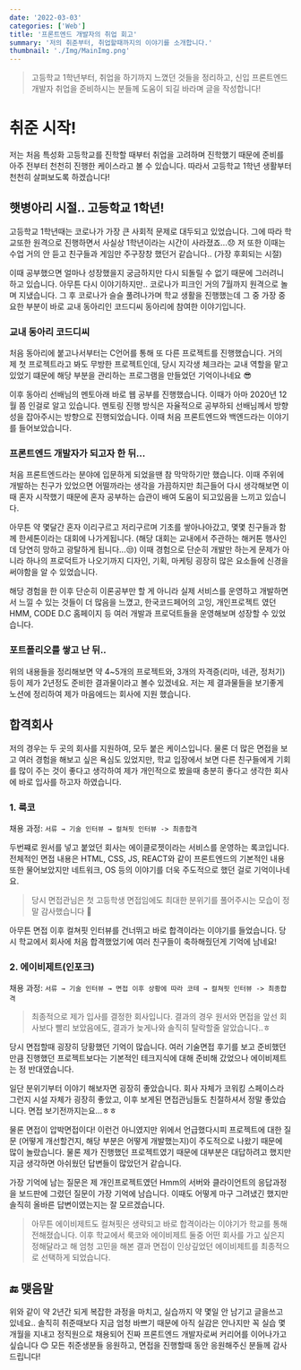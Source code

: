 ```yaml
---
date: '2022-03-03'
categories: ['Web']
title: '프론트엔드 개발자의 취업 회고'
summary: '저의 취준부터, 취업할때까지의 이야기를 소개합니다.'
thumbnail: './Img/MainImg.png'
---
```


> 고등학교 1학년부터, 취업을 하기까지 느꼈던 것들을 정리하고, 신입 프론트엔드 개발자 취업을 준비하시는 분들께 도움이 되길 바라며 글을 작성합니다!

# 취준 시작!

저는 처음 특성화 고등학교를 진학할 때부터 취업을 고려하며 진학했기 때문에 준비를 아주 전부터 천천히 진행한 케이스라고 볼 수 있습니다. 따라서 고등학교 1학년 생활부터 천천히 살펴보도록 하겠습니다!

## 햇병아리 시절.. 고등학교 1학년!

고등학교 1학년때는 코로나가 가장 큰 사회적 문제로 대두되고 있었습니다. 그에 따라 학교또한 원격으로 진행하면서 사실상 1학년이라는 시간이 사라졌죠...😞 저 또한 이때는 수업 거의 안 듣고 친구들과 게임만 주구장창 했던거 같습니다.. (가장 후회되는 시절)

이때 공부했으면 얼마나 성장했을지 궁금하지만 다시 되돌릴 수 없기 때문에 그러려니 하고 있습니다. 아무튼 다시 이야기하지만.. 코로나가 피크인 거의 7월까지 원격으로 놀며 지냈습니다. 그 후 코로나가 슬슬 풀려나가며 학교 생활을 진행했는데 그 중 가장 중요한 부분이 바로 교내 동아리인 코드디씨 동아리에 참여한 이야기입니다.

### 교내 동아리 코드디씨

처음 동아리에 붙고나서부터는 C언어를 통해 또 다른 프로젝트를 진행했습니다. 거의 제 첫 프로젝트라고 봐도 무방한 프로젝트인데, 당시 지각생 체크라는 교내 역할을 맡고 있었기 떄문에 해당 부분을 관리하는 프로그램을 만들었던 기억이나네요 😎

이후 동아리 선배님의 멘토아래 바로 웹 공부를 진행했습니다. 이때가 아마 2020년 12월 쯤 인걸로 알고 있습니다. 멘토링 진행 방식은 자율적으로 공부하되 선배님께서 방향성을 잡아주시는 방향으로 진행되었습니다. 이때 처음 프론트엔드와 백엔드라는 이야기를 들어보았습니다.

### 프론트엔드 개발자가 되고자 한 뒤...

처음 프론트엔드라는 분야에 입문하게 되었을땐 참 막막하기만 했습니다. 이때 주위에 개발하는 친구가 있었으면 어떨까라는 생각을 가끔하지만 최근들어 다시 생각해보면 이때 혼자 시작했기 때문에 혼자 공부하는 습관이 배여 도움이 되고있음을 느끼고 있습니다.

아무튼 약 몇달간 혼자 이리구르고 저리구르며 기초를 쌓아나아갔고, 몇몇 친구들과 함께 한세톤이라는 대회에 나가게됩니다. (해당 대회는 교내에서 주관하는 해커톤 행사인데 당연히 망하고 광탈하게 됩니다...😒) 이때 경험으로 단순히 개발만 하는게 문제가 아니라 하나의 프로덕트가 나오기까지 디자인, 기획, 마케팅 굉장히 많은 요소들에 신경을 써야함을 알 수 있었습니다.

해당 경험을 한 이후 단순히 이론공부만 할 게 아니라 실제 서비스를 운영하고 개발하면서 느낄 수 있는 것들이 더 많음을 느꼈고, 한국코드페어의 고잉, 개인프로젝트 였던 HMM, CODE D.C 홈페이지 등 여러 개발과 프로덕트들을 운영해보며 성장할 수 있었습니다.

### 포트폴리오를 쌓고 난 뒤..

위의 내용들을 정리해보면 약 4~5개의 프로젝트와, 3개의 자격증(리마, 네관, 정처기)등이 제가 2년정도 준비한 결과물이라고 볼수 있겠네요. 저는 제 결과물들을 보기좋게 노션에 정리하여 제가 마음에드는 회사에 지원 했습니다.

## 합격회사

저의 경우는 두 곳의 회사를 지원하여, 모두 붙은 케이스입니다. 물론 더 많은 면접을 보고 여러 경험을 해보고 싶은 욕심도 있었지만, 학교 입장에서 보면 다른 친구들에게 기회를 많이 주는 것이 좋다고 생각하여 제가 개인적으로 봤을때 충분히 좋다고 생각한 회사에 바로 입사를 하고자 하였습니다.

### 1. 룩코

채용 과정: `서류 → 기술 인터뷰 → 컬쳐핏 인터뷰 -> 최종합격`

두번쨰로 원서를 넣고 붙었던 회사는 에이클로젯이라는 서비스를 운영하는 록코입니다. 전체적인 면접 내용은 HTML, CSS, JS, REACT와 같이 프론트엔드의 기본적인 내용 또한 물어보았지만 네트워크, OS 등의 이야기를 더욱 주도적으로 했던 걸로 기억이나네요.

> 당시 면접관님은 첫 고등학생 면접임에도 최대한 분위기를 풀어주시는 모습이 정말 감사했습니다 👃

아무튼 면접 이후 컬쳐핏 인터뷰를 건너뛰고 바로 합격이라는 이야기를 들었습니다. 당시 학교에서 회사에 처음 합격했었기에 여러 친구들이 축하해줬던게 기억에 남네요!

### 2. 에이비제트(인포크)

채용 과정: `서류 → 기술 인터뷰 → 면접 이후 상황에 따라 코테 → 컬쳐핏 인터뷰 -> 최종합격`

> 최종적으로 제가 입사를 결정한 회사입니다. 결과의 경우 원서와 면접을 앞선 회사보다 빨리 보았음에도, 결과가 늦게나와 솔직히 탈락할줄 알았습니다..ㅎ

당시 면접할때 굉장히 당황했던 기억이 많습니다. 여러 기술면접 후기를 보고 준비했던 만큼 진행했던 프로젝트보다는 기본적인 테크지식에 대해 준비해 갔었으나 에이비제트는 정 반대였습니다.

일단 분위기부터 이야기 해보자면 굉장히 좋았습니다. 회사 자체가 코워킹 스페이스라 그런지 시설 자체가 굉장히 좋았고, 이후 보게된 면접관님들도 친절하셔서 정말 좋았습니다. 면접 보기전까지는요...ㅎㅎ

물론 면접이 압박면접이다! 이런건 아니였지만 위에서 언급했다시피 프로젝트에 대한 질문 (어떻게 개선할건지, 해당 부분은 어떻게 개발했는지)이 주도적으로 나왔기 때문에 많이 놀랐습니다. 물론 제가 진행했던 프로젝트였기 때문에 대부분은 대답하려고 했지만 지금 생각하면 아쉬웠던 답변들이 많았던거 같습니다.

가장 기억에 남는 질문은 제 개인프로젝트였던 Hmm의 서버와 클라이언트의 응답과정을 보드판에 그렸던 질문이 가장 기억에 남습니다. 이때도 어떻게 마구 그려냈긴 했지만 솔직히 올바른 답변이였는지는 잘 모르겠습니다.

> 아무튼 에이비제트도 컬쳐핏은 생략되고 바로 합격이라는 이야기가 학교를 통해 전해졌습니다. 이후 학교에서 룩코와 에이비제트 둘중 어떤 회사를 가고 싶은지 정해달라고 해 엄청 고민을 해본 결과 면접이 인상깊었던 에이비제트를 최종적으로 선택하게 되었습니다.

## 🔚 맺음말

위와 같이 약 2년간 되게 복잡한 과정을 마치고, 실습까지 약 몇일 안 남기고 글을쓰고 있네요..
솔직히 취준때보다 지금 엄청 바쁘기 때문에 아직 실감은 안나지만 꼭 실습 몇 개월을 지내고 정직원으로 채용되어 진짜 프론트엔드 개발자로써 커리어를 이어나가고 싶습니다 😊 모든 취준생분들 응원하고, 면접을 진행할때 동안 응원해주신 분들께 감사드립니다!
